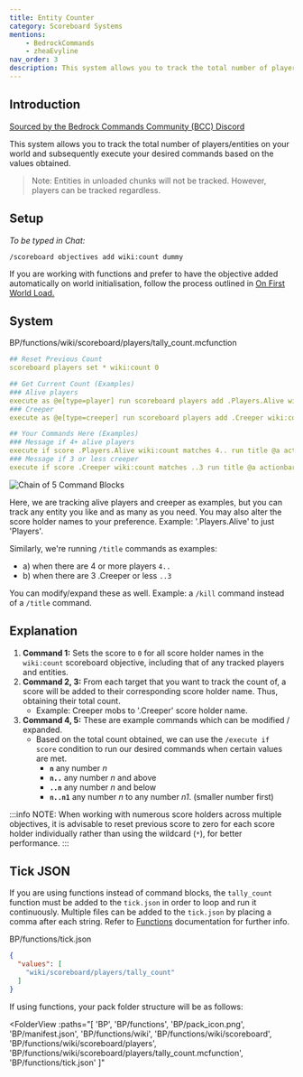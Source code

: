 ```yaml
---
title: Entity Counter
category: Scoreboard Systems
mentions:
    - BedrockCommands
    - zheaEvyline
nav_order: 3
description: This system allows you to track the total number of players/entities on your world and subsequently execute your desired commands based on the values obtained.
---
```


## Introduction

[Sourced by the Bedrock Commands Community (BCC) Discord](https://discord.gg/SYstTYx5G5)

This system allows you to track the total number of players/entities on your world and subsequently execute your desired commands based on the values obtained.

> Note: Entities in unloaded chunks will not be tracked. However, players can be tracked regardless.

## Setup

_To be typed in Chat:_

`/scoreboard objectives add wiki:count dummy`

If you are working with functions and prefer to have the objective added automatically on world initialisation, follow the process outlined in [On First World Load.](/commands/on-first-world-load)

## System

<CodeHeader>BP/functions/wiki/scoreboard/players/tally_count.mcfunction</CodeHeader>

```yaml
## Reset Previous Count
scoreboard players set * wiki:count 0

## Get Current Count (Examples)
### Alive players
execute as @e[type=player] run scoreboard players add .Players.Alive wiki:count 1
### Creeper
execute as @e[type=creeper] run scoreboard players add .Creeper wiki:count 1

## Your Commands Here (Examples)
### Message if 4+ alive players
execute if score .Players.Alive wiki:count matches 4.. run title @a actionbar There are more than 4 players on the world.
### Message if 3 or less creeper
execute if score .Creeper wiki:count matches ..3 run title @a actionbar There are less than 3 creeper on the world.
```

![Chain of 5 Command Blocks](/assets/images/commands/commandBlockChain/5.png)

Here, we are tracking alive players and creeper as examples, but you can track any entity you like and as many as you need. You may also alter the score holder names to your preference. Example: '.Players.Alive' to just 'Players'.

Similarly, we're running `/title` commands as examples:

-   a) when there are 4 or more players `4..`
-   b) when there are 3 .Creeper or less `..3`

You can modify/expand these as well. Example: a `/kill` command instead of a `/title` command.

## Explanation

1. **Command 1:** Sets the score to `0` for all score holder names in the `wiki:count` scoreboard objective, including that of any tracked players and entities.
2. **Command 2, 3:** From each target that you want to track the count of, a score will be added to their corresponding score holder name. Thus, obtaining their total count.
    - Example: Creeper mobs to '.Creeper' score holder name.
3. **Command 4, 5:** These are example commands which can be modified / expanded.
    - Based on the total count obtained, we can use the `/execute if score` condition to run our desired commands when certain values are met.
        - **`n`** any number _n_
        - **`n..`** any number _n_ and above
        - **`..n`** any number _n_ and below
        - **`n..n1`** any number _n_ to any number _n1_. (smaller number first)

:::info NOTE:
When working with numerous score holders across multiple objectives, it is advisable to reset previous score to zero for each score holder individually rather than using the wildcard (` * `), for better performance.
:::

## Tick JSON

If you are using functions instead of command blocks, the `tally_count` function must be added to the `tick.json` in order to loop and run it continuously. Multiple files can be added to the `tick.json` by placing a comma after each string. Refer to [Functions](/commands/mcfunctions#tick-json) documentation for further info.

<CodeHeader>BP/functions/tick.json</CodeHeader>
```json
{
  "values": [
    "wiki/scoreboard/players/tally_count"
  ]
}
```

If using functions, your pack folder structure will be as follows:

<FolderView
	:paths="[
    'BP',
    'BP/functions',
    'BP/pack_icon.png',
    'BP/manifest.json',
    'BP/functions/wiki',
    'BP/functions/wiki/scoreboard',
    'BP/functions/wiki/scoreboard/players',
    'BP/functions/wiki/scoreboard/players/tally_count.mcfunction',
    'BP/functions/tick.json'
]"
></FolderView>
